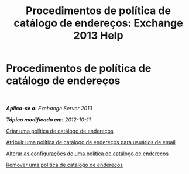﻿---
title: 'Procedimentos de política de catálogo de endereços: Exchange 2013 Help'
TOCTitle: Procedimentos de política de catálogo de endereços
ms:assetid: 1204db89-ee4b-459a-8c14-e8d60dd6c4a4
ms:mtpsurl: https://technet.microsoft.com/pt-br/library/Hh529916(v=EXCHG.150)
ms:contentKeyID: 50484964
ms.date: 05/22/2018
mtps_version: v=EXCHG.150
ms.translationtype: MT
---

# Procedimentos de política de catálogo de endereços

 

_**Aplica-se a:** Exchange Server 2013_

_**Tópico modificado em:** 2012-10-11_

[Criar uma política de catálogo de endereços](https://docs.microsoft.com/pt-br/exchange/address-books/address-book-policies/create-an-address-book-policy)

[Atribuir uma política de catálogo de endereços para usuários de email](https://docs.microsoft.com/pt-br/exchange/address-books/address-book-policies/assign-an-address-book-policy-to-mail-users)

[Alterar as configurações de uma política de catálogo de endereços](https://docs.microsoft.com/pt-br/exchange/address-books/address-book-policies/change-the-settings-of-an-address-book-policy)

[Remover uma política de catálogo de endereços](remove-an-address-book-policy-exchange-2013-help.md)

